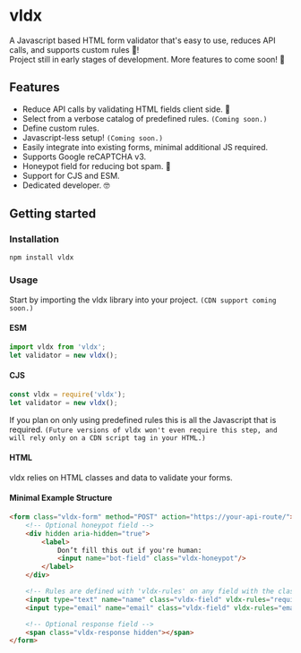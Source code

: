 # vldx

A Javascript based HTML form validator that's easy to use, reduces API calls, and supports custom rules 📑!<br>
Project still in early stages of development. More features to come soon! 🚀

## Features
- Reduce API calls by validating HTML fields client side. 🥳
- Select from a verbose catalog of predefined rules. `(Coming soon.)`
- Define custom rules.
- Javascript-less setup! `(Coming soon.)`
- Easily integrate into existing forms, minimal additional JS required.
- Supports Google reCAPTCHA v3. 
- Honeypot field for reducing bot spam. 🤖
- Support for CJS and ESM.
- Dedicated developer. 🤓

## Getting started
### Installation
```shell
npm install vldx
```
### Usage
Start by importing the vldx library into your project. `(CDN support coming soon.)`
#### ESM
```js
import vldx from 'vldx';
let validator = new vldx();
```
#### CJS
```js
const vldx = require('vldx');
let validator = new vldx();
```

If you plan on only using predefined rules this is all the Javascript that is required. `(Future versions of vldx won't even require this step, and will rely only on a CDN script tag in your HTML.)`

#### HTML
vldx relies on HTML classes and data to validate your forms.

#### Minimal Example Structure
```HTML
<form class="vldx-form" method="POST" action="https://your-api-route/">
	<!-- Optional honeypot field -->
	<div hidden aria-hidden="true">
    	<label>
    		Don’t fill this out if you're human: 
    		<input name="bot-field" class="vldx-honeypot"/>
    	</label>
    </div>

	<!-- Rules are defined with 'vldx-rules' on any field with the class 'vldx-field' -->
	<input type="text" name="name" class="vldx-field" vldx-rules="required" />
	<input type="email" name="email" class="vldx-field" vldx-rules="email|required" />

	<!-- Optional response field -->
	<span class="vldx-response hidden"></span>
</form>
```